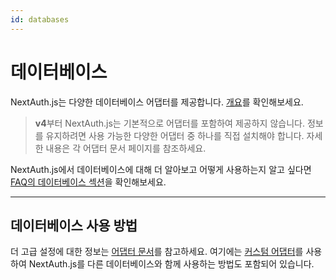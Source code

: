 ```yaml
---
id: databases
---
```

# 데이터베이스

NextAuth.js는 다양한 데이터베이스 어댑터를 제공합니다. [개요](https://authjs.dev/getting-started/database)를 확인해보세요.

> **v4**부터 NextAuth.js는 기본적으로 어댑터를 포함하여 제공하지 않습니다. 정보를 유지하려면 사용 가능한 다양한 어댑터 중 하나를 직접 설치해야 합니다. 자세한 내용은 각 어댑터 문서 페이지를 참조하세요.

NextAuth.js에서 데이터베이스에 대해 더 알아보고 어떻게 사용하는지 알고 싶다면 [FAQ의 데이터베이스 섹션](https://nextauth-ko.wsbox.pw/docs/faq#databases)을 확인해보세요.

___

## 데이터베이스 사용 방법[](https://nextauth-ko.wsbox.pw/docs/configuration/databases#how-to-use-a-database "헤딩으로 직접 링크")

더 고급 설정에 대한 정보는 [어댑터 문서](https://authjs.dev/getting-started/database)를 참고하세요. 여기에는 [커스텀 어댑터](https://authjs.dev/guides/creating-a-database-adapter)를 사용하여 NextAuth.js를 다른 데이터베이스와 함께 사용하는 방법도 포함되어 있습니다.